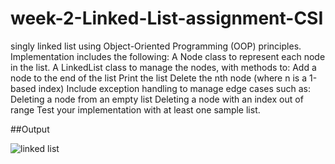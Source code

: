 # week-2-Linked-List-assignment-CSI
singly linked list using Object-Oriented Programming (OOP) principles. 
Implementation includes the following: A Node class to represent each node in the list. A LinkedList class to manage the nodes, with methods to: Add a node to the end of the list Print the list Delete the nth node (where n is a 1-based index) Include exception handling to manage edge cases such as: Deleting a node from an empty list Deleting a node with an index out of range Test your implementation with at least one sample list.

##Output

![linked list](https://github.com/user-attachments/assets/1e8d607b-990d-4e3a-a742-2f20de057426)
